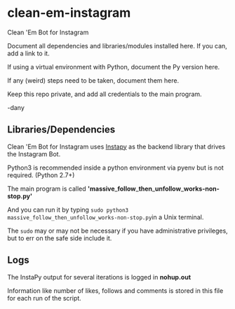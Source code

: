 # clean-em-instagram
Clean 'Em Bot for Instagram

Document all dependencies and libraries/modules installed here. If you can, add a link to it.

If using a virtual environment with Python, document the Py version here.

If any (weird) steps need to be taken, document them here.

Keep this repo private, and add all credentials to the main program.

-dany

## Libraries/Dependencies
Clean 'Em Bot for Instagram uses [Instapy](https://github.com/timgrossmann/InstaPy "Instapy Repo") as the backend library that drives the Instagram Bot.

Python3 is recommended inside a python environment via pyenv but is not required. (Python 2.7+)

The main program is called **'massive**\_**follow**\_**then**\_**unfollow**\_**works-non-stop.py'**

And you can run it by typing `sudo python3 massive_follow_then_unfollow_works-non-stop.py`in a Unix terminal.

The `sudo` may or may not be necessary if you have administrative privileges, but to err on the safe side  include it.

## Logs

The InstaPy output for several iterations is logged in **nohup.out**

Information like number of likes, follows and comments is stored in this file for each run of the script.
